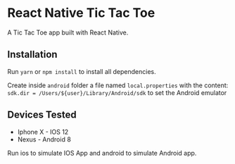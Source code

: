 # React Native Tic Tac Toe

A Tic Tac Toe app built with React Native.

## Installation
Run `yarn` or `npm install` to install all dependencies.

Create inside `android` folder a file named `local.properties` with the content: `sdk.dir = /Users/${user}/Library/Android/sdk` to set the Android emulator

## Devices Tested

* Iphone X - IOS 12
* Nexus - Android 8

Run ios to simulate IOS App and android to simulate Android app.